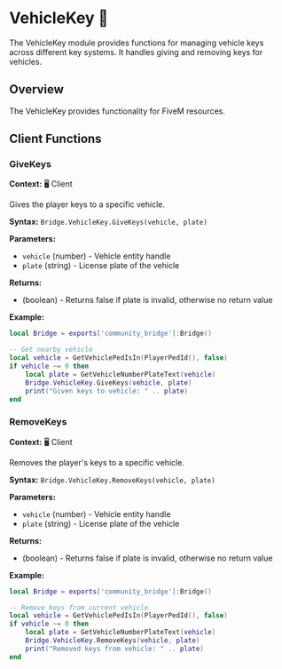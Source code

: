# VehicleKey 🔑

<!--META
nav: true
toc: true
description: The VehicleKey module provides functions for managing vehicle keys across different key systems. It handles giving and removing keys for vehicles.
-->

The VehicleKey module provides functions for managing vehicle keys across different key systems. It handles giving and removing keys for vehicles.

## Overview

The VehicleKey provides functionality for FiveM resources.

## Client Functions

### GiveKeys

<!--TOC: GiveKeys-->

**Context:** 🖥️ Client

Gives the player keys to a specific vehicle.

**Syntax:** `Bridge.VehicleKey.GiveKeys(vehicle, plate)`

**Parameters:**
- `vehicle` (number) - Vehicle entity handle
- `plate` (string) - License plate of the vehicle

**Returns:**
- (boolean) - Returns false if plate is invalid, otherwise no return value

**Example:**
```lua
local Bridge = exports['community_bridge']:Bridge()

-- Get nearby vehicle
local vehicle = GetVehiclePedIsIn(PlayerPedId(), false)
if vehicle ~= 0 then
    local plate = GetVehicleNumberPlateText(vehicle)
    Bridge.VehicleKey.GiveKeys(vehicle, plate)
    print("Given keys to vehicle: " .. plate)
end
```

### RemoveKeys

<!--TOC: RemoveKeys-->

**Context:** 🖥️ Client

Removes the player's keys to a specific vehicle.

**Syntax:** `Bridge.VehicleKey.RemoveKeys(vehicle, plate)`

**Parameters:**
- `vehicle` (number) - Vehicle entity handle
- `plate` (string) - License plate of the vehicle

**Returns:**
- (boolean) - Returns false if plate is invalid, otherwise no return value

**Example:**
```lua
local Bridge = exports['community_bridge']:Bridge()

-- Remove keys from current vehicle
local vehicle = GetVehiclePedIsIn(PlayerPedId(), false)
if vehicle ~= 0 then
    local plate = GetVehicleNumberPlateText(vehicle)
    Bridge.VehicleKey.RemoveKeys(vehicle, plate)
    print("Removed keys from vehicle: " .. plate)
end
```

